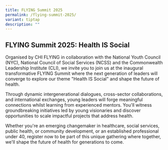 ```yaml
---
title: FLYING Summit 2025
permalink: /flying-summit-2025/
variant: tiptap
description: ""
---
```

<h2><strong>FLYING Summit 2025: Health IS Social </strong></h2>
<p>Organised by CHI FLYING in collaboration with the National Youth Council
(NYC), National Council of Social Services (NCSS) and the Commonwealth
Leadership Institute (CLI), we invite you to join us at the inaugural transformative
FLYING Summit where the next generation of leaders will converge to explore
our theme "Health IS Social" and shape the future of health.</p>
<p>Through dynamic intergenerational dialogues, cross-sector collaborations,
and international exchanges, young leaders will forge meaningful connections
whilst learning from experienced mentors. You'll witness groundbreaking
initiatives led by young visionaries and discover opportunities to scale
impactful projects that address health.</p>
<p>Whether you're an emerging changemaker in healthcare, social services,
public health, or community development, or an established professional
under 40, register now to be part of this unique gathering where together,
we'll shape the future of health for generations to come.</p>
<p></p>